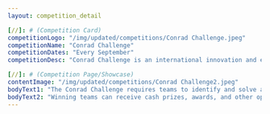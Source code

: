 ```yaml
---
layout: competition_detail

[//]: # (Competition Card)
competitionLogo: "/img/updated/competitions/Conrad Challenge.jpeg"
competitionName: "Conrad Challenge"
competitionDates: "Every September"
competitionDesc: "Conrad Challenge is an international innovation and entrepreneurship competition for secondary school students. The competition encourages students to use STEM principles to solve real-world challenges."

[//]: # (Competition Page/Showcase)
contentImage: "/img/updated/competitions/Conrad Challenge2.jpeg"
bodyText1: "The Conrad Challenge requires teams to identify and solve actual problems faced globally or in their communities. These issues may encompass various fields such as environmental protection, healthcare, sustainable energy, and aerospace. Although headquartered in the United States, the Conrad Challenge attracts students from all around the world."
bodyText2: "Winning teams can receive cash prizes, awards, and other opportunities, such as participation in special events and further mentorship. For secondary school students, the Conrad Challenge is an excellent project to enhance their profiles, significantly aiding in their applications to prestigious universities."
---
```

